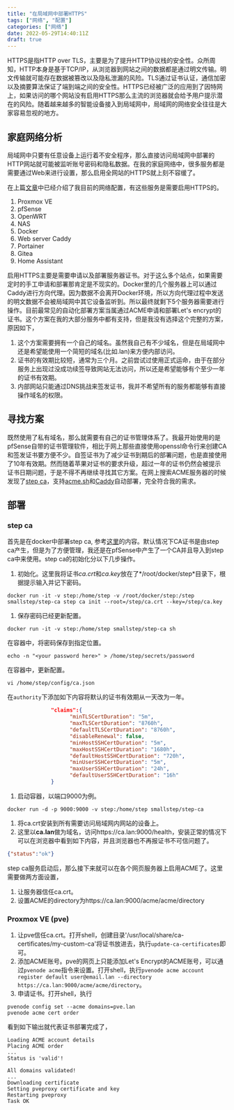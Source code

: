 ```yaml
---
title: "在局域网中部署HTTPS"
tags: ["网络", "配置"]
categories: ["网络"]
date: 2022-05-29T14:40:11Z
draft: true
---
```

HTTPS是指HTTP over TLS，主要是为了提升HTTP协议栈的安全性。众所周知，HTTP本身是基于TCP/IP，从浏览器到网站之间的数据都是通过明文传输。明文传输就可能存在数据被篡改以及隐私泄漏的风险。TLS通过证书认证，通信加密以及摘要算法保证了端到端之间的安全性。HTTPS已经被广泛的应用到了因特网上，如果访问的哪个网站没有启用HTTPS那么主流的浏览器就会给予用户提示潜在的风险。随着越来越多的智能设备接入到局域网中，局域网的网络安全往往是大家容易忽视的地方。

<!--more-->
## 家庭网络分析
局域网中只要有任意设备上运行着不安全程序，那么直接访问局域网中部署的HTTP网站就可能被监听账号密码和隐私数据。在我的家庭网络中，很多服务都是需要通过Web来进行设置，那么启用全网站的HTTPS就上刻不容缓了。

在上篇[文章](/post/20220527_home_lab/)中已经介绍了我目前的网络配置，有这些服务是需要启用HTTPS的。
1. Proxmox VE
1. pfSense
1. OpenWRT
1. NAS
1. Docker
  1. Web server Caddy
  1. Portainer
  1. Gitea
  1. Home Assistant

启用HTTPS主要是需要申请以及部署服务器证书。对于这么多个站点，如果需要定时的手工申请和部署那肯定是不现实的。Docker里的几个服务器上可以通过Caddy进行方向代理。因为数据不会离开Docker环境，所以方向代理过程中发送的明文数据不会被局域网中其它设备监听到。所以最终就剩下5个服务器需要进行操作。目前最常见的自动化部署方案当属通过ACME申请和部署Let's encrypt的证书。这个方案在我的大部分服务中都有支持，但是我没有选择这个完整的方案，原因如下，
1. 这个方案需要拥有一个自己的域名。虽然我自己有不少域名，但是在局域网中还是希望能使用一个简短的域名(比如.lan)来方便内部访问。
1. 证书的有效期比较短，通常为三个月。之前尝试过使用正式运命，由于在部分服务上出现过没成功续签导致网站无法访问，所以还是希望能够有个至少一年的证书有效期。
1. 内部网站只能通过DNS挑战来签发证书，我并不希望所有的服务都能够有直接操作域名的权限。

## 寻找方案
既然使用了私有域名，那么就需要有自己的证书管理体系了。我最开始使用的是pfSense自带的证书管理软件，相比于网上那些直接使用openssl命令行来创建CA和签发证书要方便不少。自签证书为了减少证书到期后的部署问题，也是直接使用了10年有效期。然而随着苹果对证书的要求升级，超过一年的证书仍然会被提示证书日期问题，于是不得不再继续寻找其它方案。在网上搜索ACME服务器的时候发现了[step ca](https://smallstep.com/)，支持[acme.sh](https://github.com/acmesh-official/acme.sh)和[Caddy](https://caddyserver.com/)自动部署，完全符合我的需求。

## 部署
### step ca
首先是在docker中部署step ca, 参考[这里](https://hub.docker.com/r/smallstep/step-ca)的内容。默认情况下CA证书是由step ca产生，但是为了方便管理，我还是在pfSense中产生了一个CA并且导入到step ca中来使用。step ca的初始化分以下几步操作。
1. 初始化。这里我将证书*ca.crt*和*ca.key*放在了*/root/docker/step*目录下，根据提示输入并记下密码。
  ``` shell
  docker run -it -v step:/home/step -v /root/docker/step:/step smallstep/step-ca step ca init --root=/step/ca.crt --key=/step/ca.key
  ```
1. 保存密码已经更新配置。
  ``` shell
  docker run -it -v step:/home/step smallstep/step-ca sh
  ```
  在容器中，将密码保存到指定位置。
  ``` shell
  echo -n "<your password here>" > /home/step/secrets/password
  ```
  在容器中，更新配置。
  ``` shell
  vi /home/step/config/ca.json
  ```
  在`authority`下添加如下内容将默认的证书有效期从一天改为一年。
  ``` json
                "claims":{                                                                                                                                                         
                      "minTLSCertDuration": "5m",                                                                                                                                 
                      "maxTLSCertDuration": "8760h",                                                                                                                              
                      "defaultTLSCertDuration": "8760h",                                                                                                                          
                      "disableRenewal": false,                                                                                                                                    
                      "minHostSSHCertDuration": "5m",                                                                                                                             
                      "maxHostSSHCertDuration": "1680h",                                                                                                                          
                      "defaultHostSSHCertDuration": "720h",                                                                                                                       
                      "minUserSSHCertDuration": "5m",   
                      "maxUserSSHCertDuration": "24h",     
                      "defaultUserSSHCertDuration": "16h"  
                }
  ```
1. 启动容器，以端口9000为例。
  ``` shell
  docker run -d -p 9000:9000 -v step:/home/step smallstep/step-ca
  ```
1. 将ca.crt安装到所有需要访问局域网内网站的设备上。
1. 这里以**ca.lan**做为域名，访问https://ca.lan:9000/health，安装正常的情况下可以在浏览器中看到如下内容，并且浏览器也不再报证书不可信问题了。
  ``` json
  {"status":"ok"}
  ```

step ca服务启动后，那么接下来就可以在各个网页服务器上启用ACME了。这里需要做两方面设置，
1. 让服务器信任ca.crt。
1. 设置ACME的directory为https://ca.lan:9000/acme/acme/directory

### Proxmox VE (pve)
1. 让pve信任ca.crt。打开shell，创建目录'/usr/local/share/ca-certificates/my-custom-ca'将证书放进去，执行`update-ca-certificates`即可。
1. 添加ACME账号。pve的网页上只能添加Let's Encrypt的ACME账号，可以通过`pvenode acme`指令来设置。打开shell，执行`pvenode acme account register default user@email.lan --directory  https://ca.lan:9000/acme/acme/directory`。
1. 申请证书。打开shell，执行
  ```
  pvenode config set --acme domains=pve.lan
  pvenode acme cert order
  ```
  看到如下输出就代表证书部署完成了，
  ```
  Loading ACME account details
  Placing ACME order
  ...
  Status is 'valid'!

  All domains validated!
  ...
  Downloading certificate
  Setting pveproxy certificate and key
  Restarting pveproxy
  Task OK
  ```